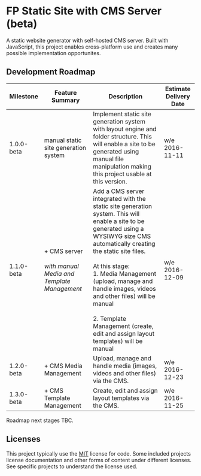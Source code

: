 # FP Static Site with CMS Server (beta)
A static website generator with self-hosted CMS server. Built with JavaScript, this project enables cross-platform use and creates many possible implementation opportunites.

## Development Roadmap
| Milestone | Feature Summary | Description | Estimate Delivery Date |
| --------- | --------------- | ----------- | ---------------------- |
| 1.0.0-beta 	| manual static site generation system | Implement static site generation system with layout engine and folder structure. This will enable a site to be generated using manual file manipulation making this project usable at this version. | w/e 2016-11-11 |
| 1.1.0-beta 	| + CMS server<br><br>*with manual Media and Template Management* | Add a CMS server integrated with the static site generation system. This will enable a site to be generated using a WYSIWYG size CMS automatically creating the static site files.<br><br> At this stage:<br> 1. Media Management (upload, manage and handle images, videos and other files) will be manual<br><br> 2. Template Management (create, edit and assign layout templates) will be manual | w/e 2016-12-09 |
| 1.2.0-beta 	| + CMS Media Management | Upload, manage and handle media (images, videos and other files) via the CMS. | w/e 2016-12-23 |
| 1.3.0-beta 	| + CMS Template Management | Create, edit and assign layout templates via the CMS. | w/e 2016-11-25 |
Roadmap next stages TBC.

## Licenses

This project typically use the [MIT](LICENSE) license for code.
Some included projects license documentation and other forms of content under different licenses. See specific projects to understand the license used.